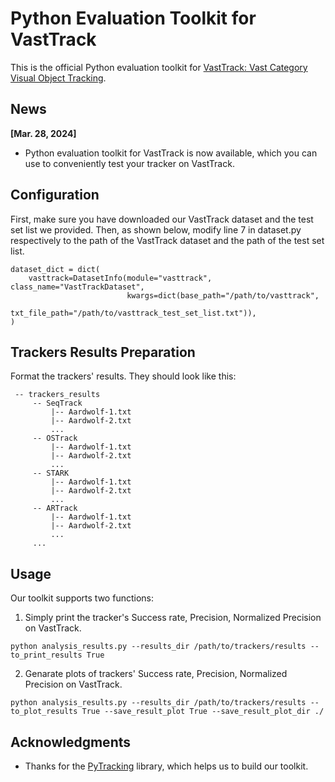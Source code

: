 # Python Evaluation Toolkit for VastTrack
This is the official Python evaluation toolkit for [VastTrack: Vast Category Visual Object Tracking](https://arxiv.org/abs/2403.03493).
## News
**[Mar. 28, 2024]**
- Python evaluation toolkit for VastTrack is now available, which you can use to conveniently test your tracker on VastTrack.

## Configuration
First, make sure you have downloaded our VastTrack dataset and the test set list we provided.
Then, as shown below, modify line 7 in dataset.py respectively to the path of the VastTrack dataset and the path of the test set list.
```
dataset_dict = dict(
    vasttrack=DatasetInfo(module="vasttrack", class_name="VastTrackDataset",
                          kwargs=dict(base_path="/path/to/vasttrack",
                                      txt_file_path="/path/to/vasttrack_test_set_list.txt")),
)
```
## Trackers Results Preparation
Format the trackers' results. They should look like this:
   ```
    -- trackers_results
        -- SeqTrack
            |-- Aardwolf-1.txt
            |-- Aardwolf-2.txt
            ...
        -- OSTrack
            |-- Aardwolf-1.txt
            |-- Aardwolf-2.txt
            ...
        -- STARK
            |-- Aardwolf-1.txt
            |-- Aardwolf-2.txt
            ...
        -- ARTrack
            |-- Aardwolf-1.txt
            |-- Aardwolf-2.txt
            ...
        ...
   ```
## Usage
Our toolkit supports two functions: 

1) Simply print the tracker's Success rate, Precision, Normalized Precision on VastTrack.
```
python analysis_results.py --results_dir /path/to/trackers/results --to_print_results True
```
2) Genarate plots of trackers' Success rate, Precision, Normalized Precision on VastTrack.
```
python analysis_results.py --results_dir /path/to/trackers/results --to_plot_results True --save_result_plot True --save_result_plot_dir ./
```

## Acknowledgments
* Thanks for the [PyTracking](https://github.com/visionml/pytracking) library, which helps us to build our toolkit.


